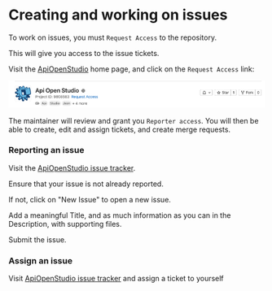 Creating and working on issues
==============================

To work on issues, you must ```Request Access``` to the repository.

This will give you access to the issue tickets.

Visit the [ApiOpenStudio][gitlab] home page, and click on the ```Request Access```
link:

![Request Access screenshot][request_access_screenshot]

The maintainer will review and grant you ```Reporter access```. You will then be
able to create, edit and assign tickets, and create merge requests.

### Reporting an issue

Visit the [ApiOpenStudio issue tracker][issues].

Ensure that your issue is not already reported.

If not, click on "New Issue" to open a new issue.

Add a meaningful Title, and as much information as you can in the Description,
with supporting files.

Submit the issue.

### Assign an issue

Visit [ApiOpenStudio issue tracker][issues] and assign a ticket to yourself

[gitlab]: https://gitlab.com/john89/api_open_studio

[issues]: https://gitlab.com/john89/api_open_studio/-/issues

[request_access_screenshot]: images/contributing-request-access.png
